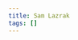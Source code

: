 ```yaml
---
title: Sam Lazrak
tags: []
---
```


<!-- Graph links - invisible but parsed by Quartz -->
<div style="font-size: 0px; color: transparent; height: 0; overflow: hidden;">

[[AI Semantic Links]]
[[Book Arts]]
[[Build Birmingham]]
[[Canvas-Demo]]
[[My Art]]
[[PhD]]
[[Publications]]
[[index]]

</div>
